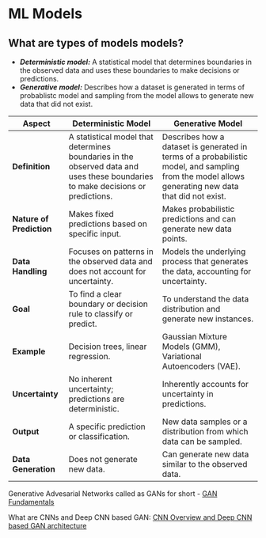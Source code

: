 # ML Models

## What are types of models models?

- ***Deterministic model:***  A statistical model that determines boundaries in the observed data and uses these boundaries to make decisions or predictions.
- ***Generative model:*** Describes how a dataset is generated in terms of probablistc model and sampling from the model allows to generate new data that did not exist.

| **Aspect** | **Deterministic Model** | **Generative Model** |
| --- | --- | --- |
| **Definition** | A statistical model that determines boundaries in the observed data and uses these boundaries to make decisions or predictions. | Describes how a dataset is generated in terms of a probabilistic model, and sampling from the model allows generating new data that did not exist. |
| **Nature of Prediction** | Makes fixed predictions based on specific input. | Makes probabilistic predictions and can generate new data points. |
| **Data Handling** | Focuses on patterns in the observed data and does not account for uncertainty. | Models the underlying process that generates the data, accounting for uncertainty. |
| **Goal** | To find a clear boundary or decision rule to classify or predict. | To understand the data distribution and generate new instances. |
| **Example** | Decision trees, linear regression. | Gaussian Mixture Models (GMM), Variational Autoencoders (VAE). |
| **Uncertainty** | No inherent uncertainty; predictions are deterministic. | Inherently accounts for uncertainty in predictions. |
| **Output** | A specific prediction or classification. | New data samples or a distribution from which data can be sampled. |
| **Data Generation** | Does not generate new data. | Can generate new data similar to the observed data. |

Generative Advesarial Networks called as GANs for short - [GAN Fundamentals](gan_overview.md)

What are CNNs and Deep CNN based GAN: [CNN Overview and Deep CNN based GAN architecture](overview_cnns.md)